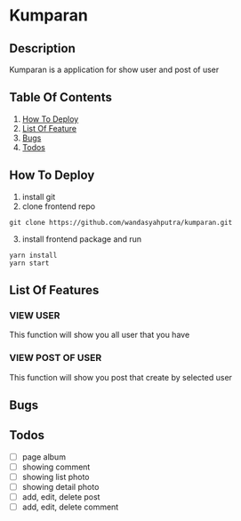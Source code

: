 # Kumparan

## Description

Kumparan is a application for show user and post of user

## Table Of Contents

1.  [How To Deploy](#how-to-deploy)
2.  [List Of Feature](#list-of-feature)
3.  [Bugs](#bugs)
4.  [Todos](#todos)

## How To Deploy

1.  install git
2.  clone frontend repo

```
git clone https://github.com/wandasyahputra/kumparan.git
```

3.  install frontend package and run

```
yarn install
yarn start
```

## List Of Features

### VIEW USER
This function will show you all user that you have

### VIEW POST OF USER
This function will show you post that create by selected user

## Bugs

## Todos

* [ ] page album
* [ ] showing comment
* [ ] showing list photo
* [ ] showing detail photo
* [ ] add, edit, delete post
* [ ] add, edit, delete comment
